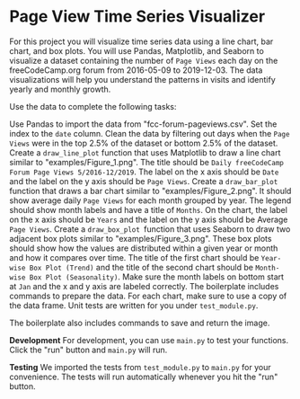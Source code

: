 # Page View Time Series Visualizer

For this project you will visualize time series data using a line chart, bar chart, and box plots. You will use Pandas, Matplotlib, and Seaborn to visualize a dataset containing the number of ```Page Views``` each day on the freeCodeCamp.org forum from 2016-05-09 to 2019-12-03. The data visualizations will help you understand the patterns in visits and identify yearly and monthly growth.

Use the data to complete the following tasks:

Use Pandas to import the data from "fcc-forum-pageviews.csv". Set the index to the ```date``` column.
Clean the data by filtering out days when the ```Page Views``` were in the top 2.5% of the dataset or bottom 2.5% of the dataset.
Create a ```draw_line_plot``` function that uses Matplotlib to draw a line chart similar to "examples/Figure_1.png". The title should be ```Daily freeCodeCamp Forum Page Views 5/2016-12/2019```. The label on the x axis should be ```Date``` and the label on the y axis should be ```Page Views```.
Create a ```draw_bar_plot``` function that draws a bar chart similar to "examples/Figure_2.png". It should show average daily ```Page Views``` for each month grouped by year. The legend should show month labels and have a title of ```Months```. On the chart, the label on the x axis should be ```Years``` and the label on the y axis should be Average ```Page Views```.
Create a ```draw_box_plot ```function that uses Seaborn to draw two adjacent box plots similar to "examples/Figure_3.png". These box plots should show how the values are distributed within a given year or month and how it compares over time. The title of the first chart should be ```Year-wise Box Plot (Trend)``` and the title of the second chart should be ```Month-wise Box Plot (Seasonality)```. Make sure the month labels on bottom start at ```Jan``` and the x and y axis are labeled correctly. The boilerplate includes commands to prepare the data.
For each chart, make sure to use a copy of the data frame. Unit tests are written for you under ```test_module.py```.

The boilerplate also includes commands to save and return the image.

**Development**
For development, you can use ```main.py``` to test your functions. Click the "run" button and ```main.py``` will run.

**Testing**
We imported the tests from ```test_module.py``` to ```main.py``` for your convenience. The tests will run automatically whenever you hit the "run" button.
